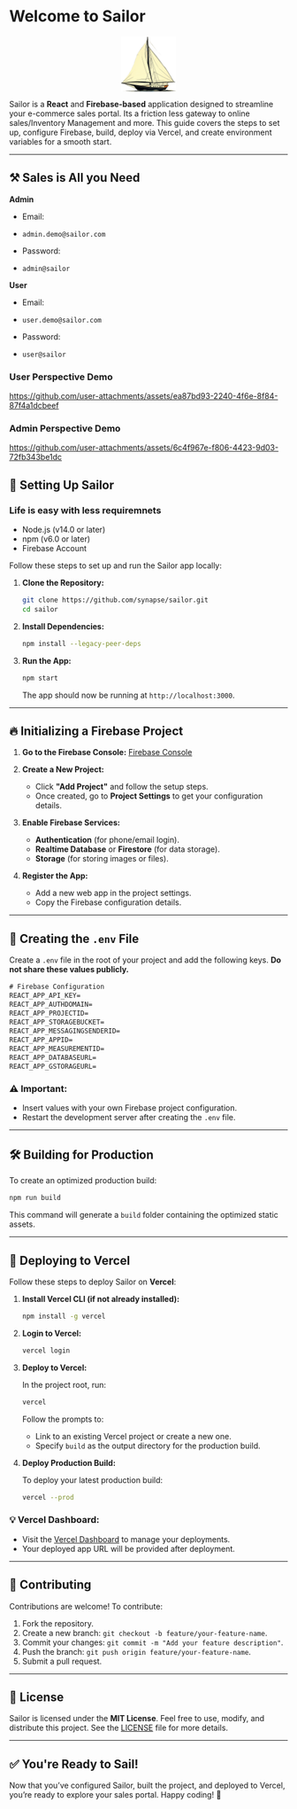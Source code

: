 # Welcome to Sailor

<div align="center" style="display: flex; align-items: center; justify-content: center;">
<!--   <h1 style="margin-right: 20px;">Sailor</h1> -->
  <img src="src/assets/images/sailor.png" alt="Sailor Logo" width="100" height="100">
</div>

Sailor is a **React** and **Firebase-based** application designed to streamline your e-commerce sales portal. Its a friction less gateway to online sales/Inventory Management and more.
This guide covers the steps to set up, configure Firebase, build, deploy via Vercel, and create environment variables for a smooth start.

---
## ⚒️ **Sales is All you Need**
**Admin**  
- Email:
-     admin.demo@sailor.com      
- Password:
-     admin@sailor
  
**User**  
- Email:
-     user.demo@sailor.com      
- Password:
-     user@sailor


### User Perspective Demo
https://github.com/user-attachments/assets/ea87bd93-2240-4f6e-8f84-87f4a1dcbeef

### Admin Perspective Demo
https://github.com/user-attachments/assets/6c4f967e-f806-4423-9d03-72fb343be1dc


## 🚀 **Setting Up Sailor**

### Life is easy with less requiremnets
- Node.js (v14.0 or later)
- npm (v6.0 or later)
- Firebase Account


Follow these steps to set up and run the Sailor app locally:

1. **Clone the Repository:**

   ```bash
   git clone https://github.com/synapse/sailor.git
   cd sailor
   ```

2. **Install Dependencies:**

   ```bash
   npm install --legacy-peer-deps
   ```

3. **Run the App:**

   ```bash
   npm start
   ```

   The app should now be running at `http://localhost:3000`.

---

## 🔥 **Initializing a Firebase Project**

1. **Go to the Firebase Console:** [Firebase Console](https://console.firebase.google.com/)

2. **Create a New Project:**
   - Click **"Add Project"** and follow the setup steps.
   - Once created, go to **Project Settings** to get your configuration details.

3. **Enable Firebase Services:**
   - **Authentication** (for phone/email login).
   - **Realtime Database** or **Firestore** (for data storage).
   - **Storage** (for storing images or files).

4. **Register the App:**
   - Add a new web app in the project settings.
   - Copy the Firebase configuration details.

---

## 🔑 **Creating the `.env` File**

Create a `.env` file in the root of your project and add the following keys. **Do not share these values publicly.**

```env
# Firebase Configuration
REACT_APP_API_KEY=
REACT_APP_AUTHDOMAIN=
REACT_APP_PROJECTID=
REACT_APP_STORAGEBUCKET=
REACT_APP_MESSAGINGSENDERID=
REACT_APP_APPID=
REACT_APP_MEASUREMENTID=
REACT_APP_DATABASEURL=
REACT_APP_GSTORAGEURL=
```

### ⚠️ **Important:**
- Insert values with your own Firebase project configuration.
- Restart the development server after creating the `.env` file.

---

## 🛠️ **Building for Production**

To create an optimized production build:

```bash
npm run build
```

This command will generate a `build` folder containing the optimized static assets.

---

## 🚀 **Deploying to Vercel**

Follow these steps to deploy Sailor on **Vercel**:

1. **Install Vercel CLI (if not already installed):**

   ```bash
   npm install -g vercel
   ```

2. **Login to Vercel:**

   ```bash
   vercel login
   ```

3. **Deploy to Vercel:**

   In the project root, run:

   ```bash
   vercel
   ```

   Follow the prompts to:

   - Link to an existing Vercel project or create a new one.
   - Specify `build` as the output directory for the production build.

4. **Deploy Production Build:**

   To deploy your latest production build:

   ```bash
   vercel --prod
   ```

### 💡 **Vercel Dashboard:**
- Visit the [Vercel Dashboard](https://vercel.com/dashboard) to manage your deployments.
- Your deployed app URL will be provided after deployment.

---

## 🤝 **Contributing**

Contributions are welcome! To contribute:

1. Fork the repository.
2. Create a new branch: `git checkout -b feature/your-feature-name`.
3. Commit your changes: `git commit -m "Add your feature description"`.
4. Push the branch: `git push origin feature/your-feature-name`.
5. Submit a pull request.

---

## 📜 **License**

Sailor is licensed under the **MIT License**. Feel free to use, modify, and distribute this project. See the [LICENSE](LICENSE) file for more details.

---

## ✅ **You're Ready to Sail!**

Now that you’ve configured Sailor, built the project, and deployed to Vercel, you’re ready to explore your sales portal. Happy coding! 🚢
````
